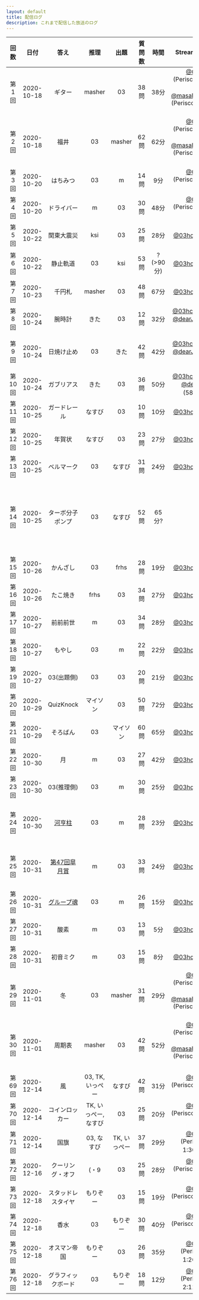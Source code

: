 ```yaml
---
layout: default
title: 配信ログ
description: これまで配信した放送のログ
---
```


| 回数 | 日付 | 答え | 推理 | 出題 | 質問数 | 時間 | Streaming URL | (備考) |
|:-:|:-:|:-:|:-:|:-:|:-:|:-:|:-:|:-:|
| 第1回 | 2020-10-18 | ギター | masher | 03 | 38問 | 38分 | [@03hcl](https://www.periscope.tv/03hcl/1mnxelREOLZJX?t=1m) (Periscope) 1:00～, [@masaharu_mada](https://www.pscp.tv/masaharu_mada/1YqJDpowwLeJV?t=14m27s) (Periscope) 14:27～ |
| 第2回 | 2020-10-18 | 福井 | 03 | masher | 62問 | 62分 | [@03hcl](https://www.periscope.tv/03hcl/1MYGNVgAnDnGw?t=1m36s) (Periscope) 1:36～, [@masaharu_mada](https://www.pscp.tv/masaharu_mada/1MYxNVgAgevxw?t=25s) (Periscope) 0:25～ |
| 第3回 | 2020-10-20 | はちみつ | 03 | m | 14問 | 9分 | [@03hcl](https://www.periscope.tv/03hcl/1zqJVePRgbWGB?t=32s) (Periscope) 0:32～ |
| 第4回 | 2020-10-20 | ドライバー | m | 03 | 30問 | 48分 | [@03hcl](https://www.periscope.tv/03hcl/1BRKjYZmPvaxw?t=35s) (Periscope) 0:35～ |
| 第5回 | 2020-10-22 | 関東大震災 | ksi | 03 | 25問 | 28分 | [@03hcl](https://www.periscope.tv/03hcl/1lPKqLBvPOAxb?t=0s) (0:00～) |
| 第6回 | 2020-10-22 | 静止軌道 | 03 | ksi | 53問 | ? (>90分) | [@03hcl](https://www.periscope.tv/03hcl/1MYGNVoEvqwGw?t=18s) (0:18～) | ミスにより配信は途中まで |
| 第7回 | 2020-10-23 | 千円札 | masher | 03 | 48問 | 67分 | [@03hcl](https://www.periscope.tv/03hcl/1gqxvaQdaOwJB?t=14s) (0:14～) |
| 第8回 | 2020-10-24 | 腕時計 | きた | 03 | 12問 | 32分 | [@03hcl](https://www.periscope.tv/03hcl/1RDGlrlrWldxL?t=2m29s) (2:29～), [@dearJmC](https://www.pscp.tv/dearJmC/1jMJgXmXELyxL?t=2m45s) (2:45～) |
| 第9回 | 2020-10-24 | 日焼け止め | 03 | きた | 42問 | 42分 | [@03hcl](https://www.periscope.tv/03hcl/1LyxBanadAEJN?t=49s) (0:49～), [@dearJmC](https://www.pscp.tv/dearJmC/1ynKOqyqZqvJR?t=1m2s) (1:02～) | 質問のスクロールを初めて導入 |
| 第10回 | 2020-10-24 | ガブリアス | きた | 03 | 36問 | 50分 | [@03hcl](https://www.periscope.tv/03hcl/1nAJEAaLXPvJL?t=35s) (0:35～), [@dearJmC](https://www.pscp.tv/dearJmC/1ynKOqyqZqvJR?t=58m8s) (58:08～) |
| 第11回 | 2020-10-25 | ガードレール | なすび | 03 | 10問 | 10分 | [@03hcl](https://www.periscope.tv/03hcl/1eaKbzgnPlXKX?t=2m20s) (2:20～) |
| 第12回 | 2020-10-25 | 年賀状 | なすび | 03 | 23問 | 27分 | [@03hcl](https://www.periscope.tv/03hcl/1MnGndDRbeMxO?t=1m5s) (1:05～) |
| 第13回 | 2020-10-25 | ベルマーク | 03 | なすび | 31問 | 24分 | [@03hcl](https://www.periscope.tv/03hcl/1lDGLyldmovJm?t=1m51s) (1:51～) |
| 第14回 | 2020-10-25 | ターボ分子ポンプ | 03 | なすび | 52問 | 65分? | - | 『真空発生器』でほぼ正解ということで終了, 配信ログは非公開化 |
| 第15回 | 2020-10-26 | かんざし | 03 | frhs | 28問 | 19分 | [@03hcl](https://www.periscope.tv/03hcl/1gqxvaNeLpjJB?t=1m1s) (1:01～) |
| 第16回 | 2020-10-26 | たこ焼き | frhs | 03 | 34問 | 27分 | [@03hcl](https://www.periscope.tv/03hcl/1yNGaBgMvzVJj?t=28s) (0:28～) |
| 第17回 | 2020-10-27 | 前前前世 | m | 03 | 34問 | 28分 | [@03hcl](https://www.periscope.tv/03hcl/1vOGwkrQrdEGB?t=1m3s) (1:03～) |
| 第18回 | 2020-10-27 | もやし | 03 | m | 22問 | 22分 | [@03hcl](https://www.periscope.tv/03hcl/1OdKrWXeqvvGX?t=1m8s) (1:08～) |
| 第19回 | 2020-10-27 | 03(出題側) | 03 | 03 | 20問 | 21分 | [@03hcl](https://www.periscope.tv/03hcl/1nAKEApMEneKL?t=2m53s) (2:53～) |
| 第20回 | 2020-10-29 | QuizKnock | マイソン | 03 | 50問 | 72分 | [@03hcl](https://www.periscope.tv/03hcl/1lPKqLOBezmxb?t=1m50s) (1:50～) | BGMを初めて導入 |
| 第21回 | 2020-10-29 | そろばん | 03 | マイソン | 60問 | 65分 | [@03hcl](https://www.periscope.tv/03hcl/1PlJQNbDnPYxE?t=41s) (0:41～) |
| 第22回 | 2020-10-30 | 月 | m | 03 | 27問 | 42分 | [@03hcl](https://www.periscope.tv/03hcl/1OyKAgZWQBaJb?t=2m12s) (2:12～) |
| 第23回 | 2020-10-30 | 03(推理側) | 03 | m | 30問 | 25分 | [@03hcl](https://www.periscope.tv/03hcl/1ypKdwZVvVdxW?t=1m2s) (1:02～) |
| 第24回 | 2020-10-30 | [河亨柱](https://ja.wikipedia.org/wiki/%E6%B2%B3%E4%BA%A8%E6%9F%B1) | 03 | m | 28問 | 23分 | [@03hcl](https://www.periscope.tv/03hcl/1ynJOqlgaBEKR?t=37s) (0:37～) | オプション: WikipediaおまかせEdition |
| 第25回 | 2020-10-31 | [第47回皐月賞](https://ja.wikipedia.org/wiki/%E7%AC%AC47%E5%9B%9E%E7%9A%90%E6%9C%88%E8%B3%9E) | m | 03 | 33問 | 24分 | [@03hcl](https://www.periscope.tv/03hcl/1gqGvajwWDqKB?t=2m15s) (2:15～) | オプション: WikipediaおまかせEdition |
| 第26回 | 2020-10-31 | [グループ魂](https://ja.wikipedia.org/wiki/%E3%82%B0%E3%83%AB%E3%83%BC%E3%83%97%E9%AD%82) | 03 | m | 26問 | 15分 | [@03hcl](https://www.periscope.tv/03hcl/1RDxlrzMrVrGL?t=2m33s) (2:33～) |
| 第27回 | 2020-10-31 | 酸素 | m | 03 | 13問 | 5分 | [@03hcl](https://www.periscope.tv/03hcl/1rmxPYyVMWLKN?t=27s) (0:27～) |
| 第28回 | 2020-10-31 | 初音ミク | m | 03 | 15問 | 8分 | [@03hcl](https://www.periscope.tv/03hcl/1ypJdwZjMzqGW?t=22s) (0:22～) |
| 第29回 | 2020-11-01 | 冬 | 03 | masher | 31問 | 29分 | [@03hcl](https://www.periscope.tv/03hcl/1ynKOqlWnjrJR?t=5m1s) (Periscope) 5:01～, [@masaharu_mada](https://www.periscope.tv/masaharu_mada/1OwGWLXPgQMJQ?t=5m7s) (Periscope) 5:07～ | Coming Soon 画面を初めて導入 |
| 第30回 | 2020-11-01 | 周期表 | masher | 03 | 42問 | 52分 | [@03hcl](https://www.periscope.tv/03hcl/1YqGoRoWwMaKv?t=4m48s) (Periscope) 4:48～, [@masaharu_mada](https://www.periscope.tv/masaharu_mada/1nAJEAgVbaoJL?t=4m42s) (Periscope) 4:42～ |
|  |  |  |  |  |  |  |  |
| 第69回 | 2020-12-14 | 風 | 03, TK, いっぺー | なすび | 42問 | 31分 | [@03hcl](https://www.periscope.tv/03hcl/1nAKELjMmVkxL?t=12m58s) (Periscope) 12:58～ |
| 第70回 | 2020-12-14 | コインロッカー | TK, いっぺー, なすび | 03 | 25問 | 20分 | [@03hcl](https://www.periscope.tv/03hcl/1nAKELjMmVkxL?t=53m16s) (Periscope) 53:16～ |
| 第71回 | 2020-12-14 | 国旗 | 03, なすび | TK, いっぺー | 37問 | 29分 | [@03hcl](https://www.periscope.tv/03hcl/1nAKELjMmVkxL?t=1h30m57s) (Periscope) 1:30:57～ |
| 第72回 | 2020-12-16 | クーリング・オフ | (・9 | 03 | 25問 | 28分 | [@03hcl](https://www.pscp.tv/w/1ynKOBXEeYOxR?t=6m51s) (Periscope) 6:51～ |
| 第73回 | 2020-12-18 | スタッドレスタイヤ | もりぞー | 03 | 15問 | 19分 | [@03hcl](https://www.periscope.tv/03hcl/1yoKMAORlRpKQ?t=12m40s) (Periscope) 12:40～ |
| 第74回 | 2020-12-18 | 香水 | 03 | もりぞー | 30問 | 40分 | [@03hcl](https://www.periscope.tv/03hcl/1yoKMAORlRpKQ?t=38m25s) (Periscope) 38:25～ |
| 第75回 | 2020-12-18 | オスマン帝国 | もりぞー | 03 | 26問 | 35分 | [@03hcl](https://www.periscope.tv/03hcl/1yoKMAORlRpKQ?t=1h26m8s) (Periscope) 1:26:08～ |
| 第76回 | 2020-12-18 | グラフィックボード | 03 | もりぞー | 18問 | 12分 | [@03hcl](https://www.periscope.tv/03hcl/1yoKMAORlRpKQ?t=2h11m34s) (Periscope) 2:11:34～ |

<!--
| 第回 | 2020-- |  | 03 | 03 | 問 | 分 |  |
|  |  |  |  |  |  |  |  |
-->
